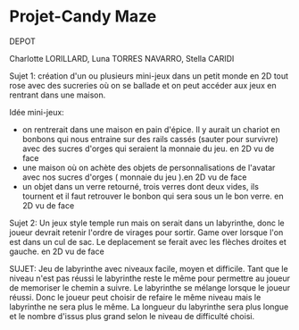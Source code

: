 # Projet-Candy Maze
DEPOT

Charlotte LORILLARD, Luna TORRES NAVARRO, Stella CARIDI


Sujet 1: création d'un ou plusieurs mini-jeux dans un petit monde en 2D tout rose avec des sucreries où on se ballade et on peut accéder aux jeux en  rentrant dans une maison. 

Idée mini-jeux:
  - on rentrerait dans une maison en pain d'épice. Il y aurait un chariot en bonbons qui nous entraine sur des rails cassés (sauter pour survivre) avec des sucres d'orges qui seraient la monnaie du jeu. en 2D vu de face
  - une maison où on achète des objets de personnalisations de l'avatar avec nos sucres d'orges ( monnaie du jeu ).en 2D vu de face
  - un objet dans un verre retourné, trois verres dont deux vides, ils tournent et il faut retrouver le bonbon qui sera sous un le bon verre. en 2D vu de face


Sujet 2: Un jeux style temple run mais on serait dans un labyrinthe, donc le joueur devrait retenir l'ordre de virages pour sortir. Game over lorsque l'on est dans un cul de sac. Le deplacement se ferait avec les flèches droites et gauche. en 2D vu de face
  
  
  SUJET:
  Jeu de labyrinthe avec niveaux facile, moyen et difficile.
  Tant que le niveau n'est pas réussi le labyrinthe reste le même pour permettre au joueur de memoriser le chemin a suivre. Le labyrinthe se mélange lorsque le joueur réussi.
  Donc le joueur peut choisir de refaire le même niveau mais le labyrinthe ne sera plus le même. La longueur du labyrinthe sera plus longue et le nombre d'issus plus grand selon le niveau de difficulté choisi.



